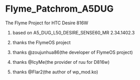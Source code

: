 # Flyme_Patchrom_A5DUG

The Flyme Project for HTC Desire 816W

1. based on A5_DUG_L50_DESIRE_SENSE60_MR 2.34.1402.3

2. thanks the FlymeOS project

3. thanks @zoujunhua86(the developer of FlymeOS project)

4. thanks @IcyMe(the provider of ruu for D816w)

5. thanks @Flar2(the author of wp_mod.ko)
